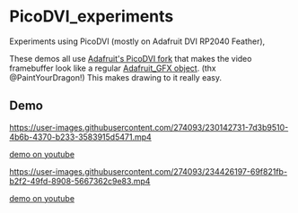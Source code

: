 # PicoDVI_experiments

Experiments using PicoDVI (mostly on Adafruit DVI RP2040 Feather),

These demos all use [Adafruit's PicoDVI fork](https://github.com/adafruit/PicoDVI/)
that makes the video framebuffer look like a regular
[Adafruit_GFX object](https://github.com/adafruit/Adafruit-GFX-Library/).
(thx @PaintYourDragon!)
This makes drawing to it really easy.

## Demo

https://user-images.githubusercontent.com/274093/230142731-7d3b9510-4b6b-4370-b233-3583915d5471.mp4

[demo on youtube](https://www.youtube.com/watch?v=yEY8iRZ_L4E)



https://user-images.githubusercontent.com/274093/234426197-69f821fb-b2f2-49fd-8908-5667362c9e83.mp4

[demo on youtube](https://www.youtube.com/watch?v=5tgbiDAT5lE)


